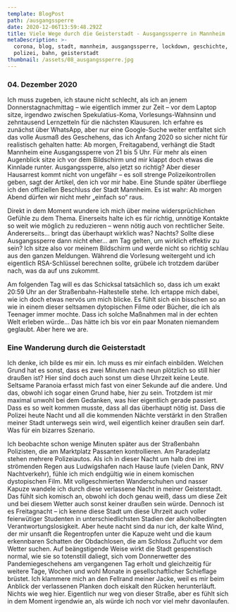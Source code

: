 ```yaml
---
template: BlogPost
path: /ausgangssperre
date: 2020-12-06T13:59:48.292Z
title: Viele Wege durch die Geisterstadt - Ausgangssperre in Mannheim
metaDescription: >-
  corona, blog, stadt, mannheim, ausgangssperre, lockdown, geschichte, planken,
  polizei, bahn, geisterstadt
thumbnail: /assets/08_ausgangssperre.jpg
---
```

### 04. Dezember 2020

Ich muss zugeben, ich staune nicht schlecht, als ich an jenem Donnerstagnachmittag – wie eigentlich immer zur Zeit – vor dem Laptop sitze, irgendwo zwischen Spekulatius-Koma, Vorlesungs-Wahnsinn und zehntausend Lernzetteln für die nächsten Klausuren. Ich erfahre es zunächst über WhatsApp, aber nur eine Google-Suche weiter entfaltet sich das volle Ausmaß des Geschehens, das ich Anfang 2020 so sicher nicht für realistisch gehalten hatte: Ab morgen, Freitagabend, verhängt die Stadt Mannheim eine Ausgangssperre von 21 bis 5 Uhr. Für mehr als einen Augenblick sitze ich vor dem Bildschirm und mir klappt doch etwas die Kinnlade runter. Ausgangssperre, also jetzt so richtig? Aber dieser Hausarrest kommt nicht von ungefähr – es soll strenge Polizeikontrollen geben, sagt der Artikel, den ich vor mir habe. Eine Stunde später überfliege ich den offiziellen Beschluss der Stadt Mannheim. Es ist wahr: Ab morgen Abend dürfen wir nicht mehr „einfach so“ raus.

Direkt in dem Moment wundere ich mich über meine widersprüchlichen Gefühle zu dem Thema. Einerseits halte ich es für richtig, unnötige Kontakte so weit wie möglich zu reduzieren – wenn nötig auch von rechtlicher Seite. Andererseits… bringt das überhaupt wirklich was? Nachts? Sollte diese Ausgangssperre dann nicht eher… am Tag gelten, um wirklich effektiv zu sein? Ich sitze also vor meinem Bildschirm und werde nicht so richtig schlau aus den ganzen Meldungen. Während die Vorlesung weitergeht und ich eigentlich RSA-Schlüssel berechnen sollte, grübele ich trotzdem darüber nach, was da auf uns zukommt.

Am folgenden Tag will es das Schicksal tatsächlich so, dass ich um exakt 20:59 Uhr an der Straßenbahn-Haltestelle stehe. Ich ertappe mich dabei, wie ich doch etwas nervös um mich blicke. Es fühlt sich ein bisschen so an wie in einem dieser seltsamen dytopischen Filme oder Bücher, die ich als Teenager immer mochte. Dass ich solche Maßnahmen mal in der echten Welt erleben würde... Das hätte ich bis vor ein paar Monaten niemandem geglaubt. Aber here we are.



### Eine Wanderung durch die Geisterstadt

Ich denke, ich bilde es mir ein. Ich muss es mir einfach einbilden. Welchen Grund hat es sonst, dass es zwei Minuten nach neun plötzlich so still hier draußen ist? Hier sind doch auch sonst um diese Uhrzeit keine Leute. Seltsame Paranoia erfasst mich fast von einer Sekunde auf die andere. Und das, obwohl ich sogar einen Grund habe, hier zu sein. Trotzdem ist mir maximal unwohl bei dem Gedanken, was hier eigentlich gerade passiert. Dass es so weit kommen musste, dass all das überhaupt nötig ist. Dass die Polizei heute Nacht und all die kommenden Nächte verstärkt in den Straßen meiner Stadt unterwegs sein wird, weil eigentlich keiner draußen sein darf. Was für ein bizarres Szenario.

Ich beobachte schon wenige Minuten später aus der Straßenbahn Polizisten, die am Marktplatz Passanten kontrollieren. Am Paradeplatz stehen mehrere Polizeiautos. Als ich in dieser Nacht um halb drei im strömenden Regen aus Ludwigshafen nach Hause laufe (vielen Dank, RNV Nachtverkehr), fühle ich mich endgültig wie in einem komischen dystopischen Film. Mit vollgeschmierten Wanderschuhen und nasser Kapuze wandele ich durch diese verlassene Nacht in meiner Geisterstadt. Das fühlt sich komisch an, obwohl ich doch genau weiß, dass um diese Zeit und bei diesem Wetter auch sonst keiner draußen sein würde. Dennoch ist es Freitagnacht – ich kenne diese Stadt um diese Uhrzeit auch voller feierwütiger Studenten in unterschiedlichsten Stadien der alkoholbedingten Verantwortungslosigkeit. Aber heute nacht sind da nur ich, der kalte Wind, der mir unsanft die Regentropfen unter die Kapuze weht und die kaum erkennbaren Schatten der Obdachlosen, die am Schloss Zuflucht vor dem Wetter suchen. Auf beängstigende Weise wirkt die Stadt gespenstisch normal, wie sie so totenstill daliegt, sich vom Donnerwetter des Pandemiegeschehens am vergangenen Tag erholt und gleichzeitig für weitere Tage, Wochen und wohl Monate in gesellschaftlicher Schieflage brüstet. Ich klammere mich an den Fellrand meiner Jacke, weil es mir beim Anblick der verlassenen Planken doch eiskalt den Rücken herunterläuft. Nichts wie weg hier. Eigentlich nur weg von dieser Straße, aber es fühlt sich in dem Moment irgendwie an, als würde ich noch vor viel mehr davonlaufen.
